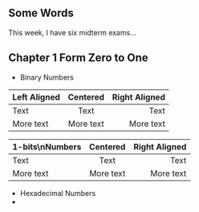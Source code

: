 ## Some Words
This week, I have six midterm exams...

## Chapter 1 Form Zero to One
- Binary Numbers<br>

| Left Aligned | Centered | Right Aligned |
|:------------|:--------:|-------------:|
| Text        | Text     | Text         |
| More text   | More text | More text    |

| 1-bits\nNumbers | Centered | Right Aligned |
|:------------|:--------:|-------------:|
| Text        | Text     | Text         |
| More text   | More text | More text    |

- Hexadecimal Numbers
- 
